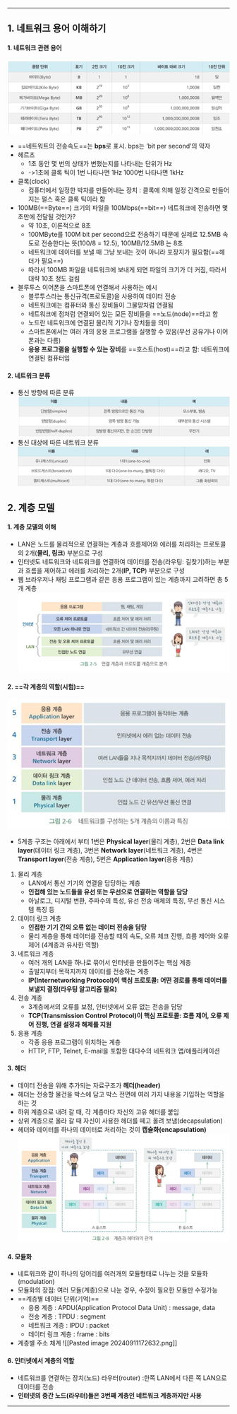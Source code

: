 
---
## 1. 네트워크 용어 이해하기
#### 1. 네트워크 관련 용어

![](../../../../image/Pasted%20image%2020240909160737.png)

- ==네트워트의 전송속도==는 **bps**로 표시. bps는 ‘bit per second’의 약자
- 헤르츠
	- 1초 동안 몇 번의 상태가 변했는지를 나타내는 단위가 Hz
	- ->1초에 클록 틱이 1번 나타나면 1Hz 1000번 나타나면 1kHz
- 클록(clock)
	- 컴퓨터에서 일정한 박자를 만들어내는 장치 : 클록에 의해 일정 간격으로 만들어지는 펄스 혹은 클록 틱이라 함
- 100MB(==Byte==) 크기의 파일을 100Mbps(==bit==) 네트워크에 전송하면 몇 초만에 전달될 것인가?
	- 약 10초, 이론적으로 8초
	- 100MByte를 100M bit per second으로 전송하기 때문에 실제로 12.5MB 속도로 전송한다는 뜻(100/8 = 12.5), 100MB/12.5MB 는 8초
	- 네트워크에 데이터를 보낼 때 그냥 보내는 것이 아니라 포장지가 필요함(==헤더가 필요==)
	- 따라서 100MB 파일을 네트워크에 보내게 되면 파일의 크기가 더 커짐, 따라서 대략 10초 정도 걸림
- 블루투스 이어폰을 스마트폰에 연결해서 사용하는 예시
	- 블루투스라는 통신규격(프로토콜)을 사용하여 데이터 전송 
	- 네트워크에는 컴퓨터와 통신 장비들이 그물망처럼 연결됨 
	- 네트워크에 점처럼 연결되어 있는 모든 장비들을 ==노드(node)==라고 함 
	- 노드란 네트워크에 연결된 물리적 기기나 장치들을 의미 
	- 스마트폰에서는 여러 개의 응용 프로그램을 실행할 수 있음(무선 공유기나 이어폰과는 다름) 
	- **응용 프로그램을 실행할 수 있는 장비**를 ==호스트(host)==라고 함: 네트워크에 연결된 컴퓨터임

#### 2. 네트워크 분류
- 통신 방향에 따른 분류
	![](../../../../image/Pasted%20image%2020240911163431.png)
- 통신 대상에 따른 네트워크 분류
	![](../../../../image/Pasted%20image%2020240911163608.png)

## 2. 계층 모델

#### 1. 계층 모델의 이해
- LAN은 노드를 물리적으로 연결하는 계층과 흐름제어와 에러를 처리하는 프로토콜의 2개(**물리, 링크**) 부분으로 구성
- 인터넷도 네트워크와 네트워크를 연결하여 데이터를 전송(라우팅: 길찾기)하는 부분과 흐름을 제어하고 에러를 처리하는 2개(**IP, TCP**) 부분으로 구성
- 웹 브라우저나 채팅 프로그램과 같은 응용 프로그램이 있는 계층까지 고려하면 총 5개 계층
	![](../../../../image/Pasted%20image%2020240911164355.png)

#### 2. ==각 계층의 역할(시험)==

![](../../../../image/Pasted%20image%2020240909155833.png)
- 5계층 구조는 아래에서 부터 1번은 **Physical layer**(물리 계층), 2번은 **Data link layer**(데이터 링크 계층), 3번은 **Network layer**(네트워크 계층), 4번은 **Transport layer**(전송 계층), 5번은 **Application layer**(응용 계층)
1. 물리 계층 
	- LAN에서 통신 기기의 연결을 담당하는 계층 
	- **인접해 있는 노드들을 유선 또는 무선으로 연결하는 역할을 담당**
	- 아날로그, 디지털 변환, 주파수의 특성, 유선 전송 매체의 특징, 무선 통신 시스템 특징 등
2. 데이터 링크 계층 
	- **인접한 기기 간의 오류 없는 데이터 전송을 담당**
	- 물리 계층을 통해 데이터를 전송할 때의 속도, 오류 체크 진행, 흐름 제어와 오류 제어 (4계층과 유사한 역할) 
3. 네트워크 계층 
	- 여러 개의 LAN을 하나로 묶어서 인터넷을 만들어주는 핵심 계층 
	- 출발지부터 목적지까지 데이터를 전송하는 계층 
	- **IP(Internetworking Protocol)이 핵심 프로토콜: 어떤 경로를 통해 데이터를 보낼지 결정(라우팅 알고리즘 필요)** 
4. 전송 계층 
	- 3계층에서의 오류를 보정, 인터넷에서 오류 없는 전송을 담당 
	- **TCP(Transmission Control Protocol)이 핵심 프로토콜: 흐름 제어, 오류 제어 진행, 연결 설정과 해제를 지원** 
5. 응용 계층 
	- 각종 응용 프로그램이 위치하는 계층 
	- HTTP, FTP, Telnet, E-mail을 포함한 대다수의 네트워크 앱/애플리케이션


#### 3. 헤더
- 데이터 전송을 위해 추가되는 자료구조가 **헤더(header)**
- 헤더는 전송할 물건을 박스에 담고 박스 전면에 여러 가지 내용을 기입하는 역할을 하는 것
- 하위 계층으로 내려 갈 때, 각 계층마다 자신의 고유 헤더를 붙임
- 상위 계층으로 올라 갈 때 자신이 사용한 헤더를 떼고 올려 보냄(decapsulation)
- 헤더와 데이터를 하나의 데이터로 처리하는 것이 **캡슐화(encapsulation)**
![](../../../../image/Pasted%20image%2020240911170708.png)

#### 4. 모듈화
- 네트워크와 같이 하나의 덩어리를 여러개의 모듈형태로 나누는 것을 모듈화(modulation)
- 모듈화의 장점: 여러 모듈(계층)으로 나눈 경우, 수정이 필요한 모듈만 수정가능
- ==계층별 데이터 단위(기억)==
	- 응용 계층 : APDU(Application Protocol Data Unit) : message, data
	- 전송 계층 : TPDU : segment
	- 네트워크 계층 : IPDU : packet
	- 데이터 링크 계층 : frame : bits
- 계층별 주소 체계
	![[Pasted image 20240911172632.png]]

#### 6. 인터넷에서 계층의 역할
- 네트워크를 연결하는 장치(노드) 라우터(router) :한쪽 LAN에서 다른 쪽 LAN으로 데이터를 전송
- **인터넷의 중간 노드(라우터)들은 3번째 계층인 네트워크 계층까지만 사용**

---
